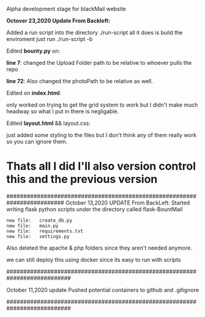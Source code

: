 Alpha development stage for blackMail website

**Octover 23,2020 Update From Backleft:**

Added a run script into the directory ./run-script all it does is build the enviroment just run ./run-script -b

Edited __bounty.py__ on:

__line 7__: changed the Upload Folder path to be relative to whoever pulls the repo

__line 72__: Also changed the photoPath to be relative as well.

Edited on __index.html__:

only worked on trying to get the grid system to work but I didn't make much headway so what I put in there is negligable.

Edited __layout.html__ && layout.css: 

just added some styling to the files but I don't think any of them really work so you can ignore them.


# Thats all I did I'll also version control this and the previous version


#########################################################################
October 13,2020 UPDATE From BackLeft:
Started writing flask python scripts under the directory called flask-BountMail

	new file:   create_db.py
	new file:   main.py
	new file:   requirements.txt
	new file:   settings.py

Also deleted the apache & php folders since they aren't needed anymore.

we can still deploy this using docker since its easy to run with scripts 

###########################################################################


October 11,2020 update
Pushed potential containers to github and .gitignore

###########################################################################

